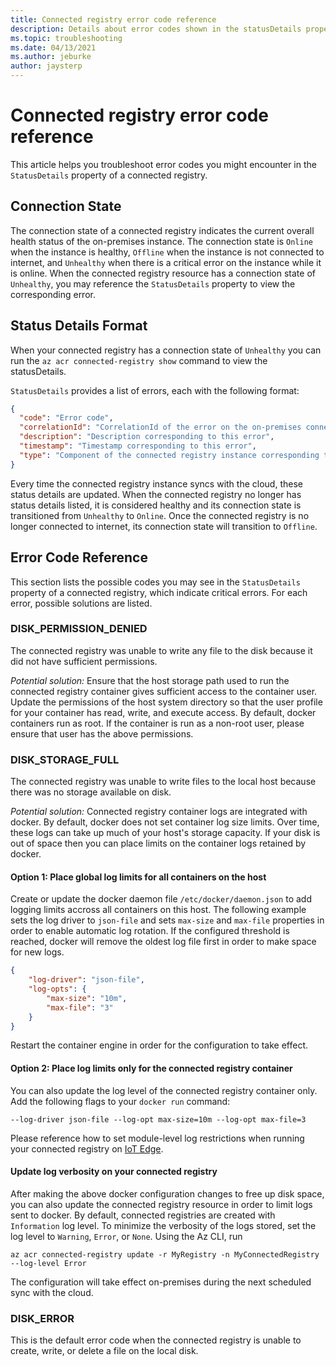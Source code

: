 ```yaml
---
title: Connected registry error code reference
description: Details about error codes shown in the statusDetails property of a connected registry resource. For each error, possible solutions are listed.
ms.topic: troubleshooting
ms.date: 04/13/2021
ms.author: jeburke
author: jaysterp
---
```


# Connected registry error code reference

This article helps you troubleshoot error codes you might encounter in the `StatusDetails` property of a connected registry.

## Connection State

The connection state of a connected registry indicates the current overall health status of the on-premises instance. The connection state is `Online` when the instance is healthy, `Offline` when the instance is not connected to internet, and `Unhealthy` when there is a critical error on the instance while it is online. When the connected registry resource has a connection state of `Unhealthy`, you may reference the `StatusDetails` property to view the corresponding error.

## Status Details Format

When your connected registry has a connection state of `Unhealthy` you can run the `az acr connected-registry show` command to view the statusDetails.

`StatusDetails` provides a list of errors, each with the following format:

```json
{
  "code": "Error code",
  "correlationId": "CorrelationId of the error on the on-premises connected registry instance",
  "description": "Description corresponding to this error",
  "timestamp": "Timestamp corresponding to this error",
  "type": "Component of the connected registry instance corresponding to the error"
}
```

Every time the connected registry instance syncs with the cloud, these status details are updated. When the connected registry no longer has status details listed, it is considered healthy and its connection state is transitioned from `Unhealthy` to `Online`. Once the connected registry is no longer connected to internet, its connection state will transition to `Offline`.

## Error Code Reference

This section lists the possible codes you may see in the `StatusDetails` property of a connected registry, which indicate critical errors. For each error, possible solutions are listed.

### DISK_PERMISSION_DENIED

The connected registry was unable to write any file to the disk because it did not have sufficient permissions.

*Potential solution:* Ensure that the host storage path used to run the connected registry container gives sufficient access to the container user. Update the permissions of the host system directory so that the user profile for your container has read, write, and execute access. By default, docker containers run as root. If the container is run as a non-root user, please ensure that user has the above permissions.

### DISK_STORAGE_FULL

The connected registry was unable to write files to the local host because there was no storage available on disk.

*Potential solution:* Connected registry container logs are integrated with docker. By default, docker does not set container log size limits. Over time, these logs can take up much of your host's storage capacity. If your disk is out of space then you can place limits on the container logs retained by docker.

#### Option 1: Place global log limits for all containers on the host

Create or update the docker daemon file `/etc/docker/daemon.json` to add logging limits accross all containers on this host. The following example sets the log driver to `json-file` and sets `max-size` and `max-file` properties in order to enable automatic log rotation. If the configured threshold is reached, docker will remove the oldest log file first in order to make space for new logs.

```json
{
    "log-driver": "json-file",
    "log-opts": {
        "max-size": "10m",
        "max-file": "3"
    }
}
```

Restart the container engine in order for the configuration to take effect.

#### Option 2: Place log limits only for the connected registry container

You can also update the log level of the connected registry container only. Add the following flags to your `docker run` command:

`--log-driver json-file --log-opt max-size=10m --log-opt max-file=3`

Please reference how to set module-level log restrictions when running your connected registry on [IoT Edge](https://docs.microsoft.com/en-us/azure/iot-edge/production-checklist?view=iotedge-2020-11#option-adjust-log-settings-for-each-container-module).

#### Update log verbosity on your connected registry

After making the above docker configuration changes to free up disk space, you can also update the connected registry resource in order to limit logs sent to docker. By default, connected registries are created with `Information` log level. To minimize the verbosity of the logs stored, set the log level to `Warning`, `Error`, or `None`. Using the Az CLI, run

`az acr connected-registry update -r MyRegistry -n MyConnectedRegistry --log-level Error`

The configuration will take effect on-premises during the next scheduled sync with the cloud.

### DISK_ERROR

This is the default error code when the connected registry is unable to create, write, or delete a file on the local disk.
